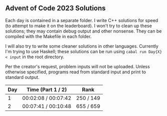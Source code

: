 ## Advent of Code 2023 Solutions

Each day is contained in a separate folder.
I write C++ solutions for speed (to attempt to make it on the leaderboard). I won't try to clean up these solutions; they may contain debug output and other nonsense. They can be compiled with the Makefile in each folder.

I will also try to write some cleaner solutions in other languages.
Currently I'm trying to use Haskell; these solutions can be run using `cabal run Day{X} < input` in the root directory.

Per the creator's request, problem inputs will not be uploaded.
Unless otherwise specified, programs read from standard input and print to standard output.

| Day | Time (Part 1 / 2)    | Rank          |
|-----|----------------------|---------------|
| 1   | 00:02:08 / 00:07:42  | 250 / 149     | 
| 2   | 00:07:41 / 00:10:48  | 655 / 659     |